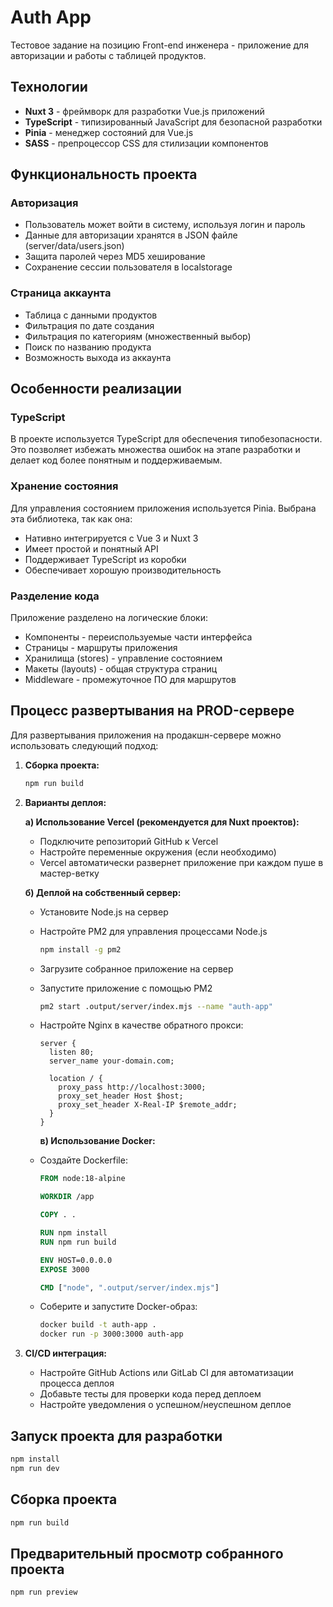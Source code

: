 # Auth App

Тестовое задание на позицию Front-end инженера - приложение для авторизации и работы с таблицей продуктов.

## Технологии

- **Nuxt 3** - фреймворк для разработки Vue.js приложений
- **TypeScript** - типизированный JavaScript для безопасной разработки
- **Pinia** - менеджер состояний для Vue.js
- **SASS** - препроцессор CSS для стилизации компонентов

## Функциональность проекта

### Авторизация

- Пользователь может войти в систему, используя логин и пароль
- Данные для авторизации хранятся в JSON файле (server/data/users.json)
- Защита паролей через MD5 хеширование
- Сохранение сессии пользователя в localstorage

### Страница аккаунта

- Таблица с данными продуктов
- Фильтрация по дате создания
- Фильтрация по категориям (множественный выбор)
- Поиск по названию продукта
- Возможность выхода из аккаунта

## Особенности реализации

### TypeScript

В проекте используется TypeScript для обеспечения типобезопасности. Это позволяет избежать множества ошибок на этапе разработки и делает код более понятным и поддерживаемым.

### Хранение состояния

Для управления состоянием приложения используется Pinia. Выбрана эта библиотека, так как она:

- Нативно интегрируется с Vue 3 и Nuxt 3
- Имеет простой и понятный API
- Поддерживает TypeScript из коробки
- Обеспечивает хорошую производительность

### Разделение кода

Приложение разделено на логические блоки:

- Компоненты - переиспользуемые части интерфейса
- Страницы - маршруты приложения
- Хранилища (stores) - управление состоянием
- Макеты (layouts) - общая структура страниц
- Middleware - промежуточное ПО для маршрутов

## Процесс развертывания на PROD-сервере

Для развертывания приложения на продакшн-сервере можно использовать следующий подход:

1. **Сборка проекта:**
   ```bash
   npm run build
   ```
2. **Варианты деплоя:**

   **а) Использование Vercel (рекомендуется для Nuxt проектов):**

   - Подключите репозиторий GitHub к Vercel
   - Настройте переменные окружения (если необходимо)
   - Vercel автоматически развернет приложение при каждом пуше в мастер-ветку

   **б) Деплой на собственный сервер:**

   - Установите Node.js на сервер
   - Настройте PM2 для управления процессами Node.js
     ```bash
     npm install -g pm2
     ```
   - Загрузите собранное приложение на сервер
   - Запустите приложение с помощью PM2
     ```bash
     pm2 start .output/server/index.mjs --name "auth-app"
     ```
   - Настройте Nginx в качестве обратного прокси:

     ```nginx
     server {
       listen 80;
       server_name your-domain.com;

       location / {
         proxy_pass http://localhost:3000;
         proxy_set_header Host $host;
         proxy_set_header X-Real-IP $remote_addr;
       }
     }
     ```

     **в) Использование Docker:**

   - Создайте Dockerfile:

     ```Dockerfile
     FROM node:18-alpine

     WORKDIR /app

     COPY . .

     RUN npm install
     RUN npm run build

     ENV HOST=0.0.0.0
     EXPOSE 3000

     CMD ["node", ".output/server/index.mjs"]
     ```

   - Соберите и запустите Docker-образ:
     ```bash
     docker build -t auth-app .
     docker run -p 3000:3000 auth-app
     ```

3. **CI/CD интеграция:**
   - Настройте GitHub Actions или GitLab CI для автоматизации процесса деплоя
   - Добавьте тесты для проверки кода перед деплоем
   - Настройте уведомления о успешном/неуспешном деплое

## Запуск проекта для разработки

```bash
npm install
npm run dev
```

## Сборка проекта

```bash
npm run build
```

## Предварительный просмотр собранного проекта

```bash
npm run preview
```
